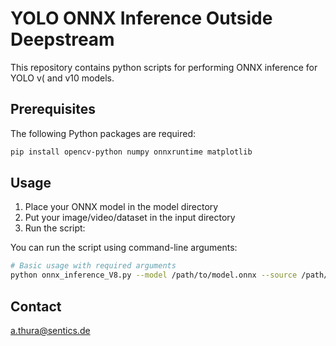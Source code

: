 # YOLO ONNX Inference Outside Deepstream

This repository contains python scripts for performing ONNX inference for YOLO v( and v10 models.

## Prerequisites

The following Python packages are required:

```bash
pip install opencv-python numpy onnxruntime matplotlib
```

## Usage

1. Place your ONNX model in the model directory
2. Put your image/video/dataset in the input directory
3. Run the script:

You can run the script using command-line arguments:

```bash
# Basic usage with required arguments
python onnx_inference_V8.py --model /path/to/model.onnx --source /path/to/data
```

## Contact

a.thura@sentics.de
